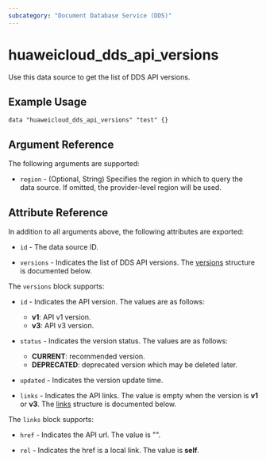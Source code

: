 ```yaml
---
subcategory: "Document Database Service (DDS)"
---
```


# huaweicloud_dds_api_versions

Use this data source to get the list of DDS API versions.

## Example Usage

```hcl
data "huaweicloud_dds_api_versions" "test" {}
```

## Argument Reference

The following arguments are supported:

* `region` - (Optional, String) Specifies the region in which to query the data source.
  If omitted, the provider-level region will be used.

## Attribute Reference

In addition to all arguments above, the following attributes are exported:

* `id` - The data source ID.

* `versions` - Indicates the list of DDS API versions.
  The [versions](#Dds_versions) structure is documented below.

<a name="Dds_versions"></a>
The `versions` block supports:

* `id` - Indicates the API version. The values are as follows:
  + **v1**: API v1 version.
  + **v3**: API v3 version.

* `status` - Indicates the version status. The values are as follows:
  + **CURRENT**: recommended version.
  + **DEPRECATED**: deprecated version which may be deleted later.

* `updated` - Indicates the version update time.

* `links` - Indicates the API links. The value is empty when the version is **v1** or **v3**.
  The [links](#Dds_links) structure is documented below.

<a name="Dds_links"></a>
The `links` block supports:

* `href` - Indicates the API url. The value is "".

* `rel` - Indicates the href is a local link. The value is **self**.
